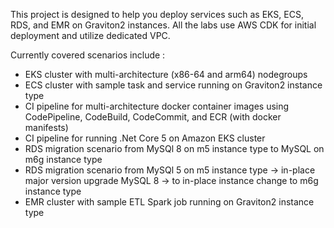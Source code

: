 This project is designed to help you deploy services such as EKS, ECS, RDS, and EMR 
on Graviton2 instances.
All the labs use AWS CDK for initial deployment and utilize dedicated VPC.

Currently covered scenarios include :

* EKS cluster with multi-architecture (x86-64 and arm64) nodegroups
* ECS cluster with sample task and service running on Graviton2 instance type
* CI pipeline for multi-architecture docker container images using CodePipeline, CodeBuild, CodeCommit, and ECR (with docker manifests)
* CI pipeline for running .Net Core 5 on Amazon EKS cluster 
* RDS migration scenario from MySQl 8 on m5 instance type to MySQL on m6g instance type
* RDS migration scenario from MySQl 5 on m5 instance type ->  in-place major version upgrade  MySQL 8 ->  to in-place instance change to m6g instance type
* EMR cluster with sample ETL Spark job running on Graviton2 instance type
